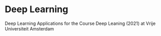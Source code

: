 # Deep Learning

Deep Learning Applications for the Course Deep Leaning (2021) at Vrije Universiteit Amsterdam
